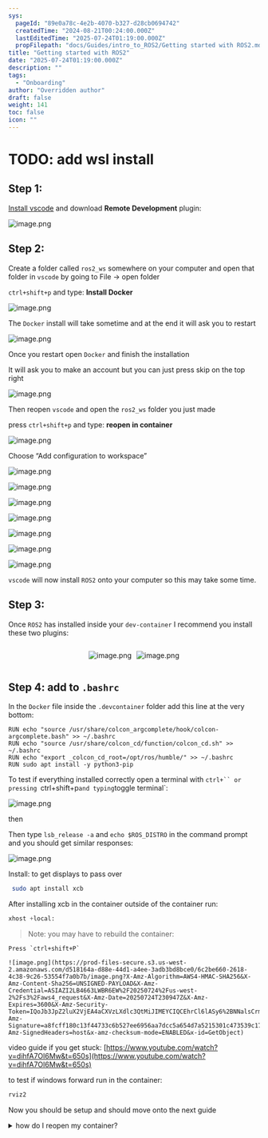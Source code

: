 ```yaml
---
sys:
  pageId: "89e0a78c-4e2b-4070-b327-d28cb0694742"
  createdTime: "2024-08-21T00:24:00.000Z"
  lastEditedTime: "2025-07-24T01:19:00.000Z"
  propFilepath: "docs/Guides/intro_to_ROS2/Getting started with ROS2.md"
title: "Getting started with ROS2"
date: "2025-07-24T01:19:00.000Z"
description: ""
tags:
  - "Onboarding"
author: "Overridden author"
draft: false
weight: 141
toc: false
icon: ""
---
```


# TODO: add wsl install

## Step 1:

[Install vscode](https://code.visualstudio.com/download) and download **Remote Development** plugin:

![image.png](https://prod-files-secure.s3.us-west-2.amazonaws.com/d518164a-d88e-44d1-a4ee-3adb3bd8bce0/efb52993-1881-4a40-b95e-6f020334f022/image.png?X-Amz-Algorithm=AWS4-HMAC-SHA256&X-Amz-Content-Sha256=UNSIGNED-PAYLOAD&X-Amz-Credential=ASIAZI2LB4663RT44SM5%2F20250724%2Fus-west-2%2Fs3%2Faws4_request&X-Amz-Date=20250724T230942Z&X-Amz-Expires=3600&X-Amz-Security-Token=IQoJb3JpZ2luX2VjEA4aCXVzLXdlc3QtMiJGMEQCIEq232SP0OxqWBdZmha%2BOinV7UG7orCZ4uH1z9E684ObAiBLuNQObaCByUdeZZF9leL5sqFaePthH8VBWOT6irge%2Byr%2FAwg3EAAaDDYzNzQyMzE4MzgwNSIMFXvsUEoLH2YbWfkkKtwDIjCld2ITDSDyDW7LPHr5ZJ6BtIEnVgnMlyTwFPLgHiZOKUmF%2Bl7pKS7CVxX09aKTr4ppmOv5lKSUJE6JBd8TbZIW9TrZFVdQgWKRSnEKT3oyfvdzbz6DS4EivEcekJ8BPTN83TaHv79VG06a02wb4IXNe4dGaYcEcJYccDeH5C1zfPVyGRjCLNtPGUq1wHulikzhr7MA8s5DixuJX%2Bxt8sPB0eryO51Yk96lPWzr0JTk2ohLBNW22I8StoWrJG7Wf9Ra2jXO1GaUiH2ciJivYYMn%2F4%2BbMXInjD7oYXRCxEcIovE%2B4uThivH6YC2Z0dGQDul0KLThD6sRMrzGhNk6nGc44epzaMBoHByVRLiVlclXZy9JiekPxUUK1wiVLwPPDPx3pQxtX0oNM4vB1opEqzkn3swD696JZMywuM7uj1zpSXLGvNcihhBXaKnM3tCfUPQQ5ENMIi4eXQCiZUTKumHyFOCXosEFrQcQ2CCll4GicJa1BV%2Bsjlp4jFSqrcVe%2BQyX69G325al0AlTPcHvWQpVLTB1CKMW5CCF9NObDNsYHmvslvjgymQ4GyIIQexSJFI2v%2FXBgsXoxsYtJcYA%2BljHHux8jJjii%2B8oYicdtCR6%2FZizPC%2F%2FNjQI2nQwsdiKxAY6pgEwIQ2aCYpCoBiBT2SKGqAGR2WGi3nTOGFzo3U%2B9tRnqAu6Ol56LKh3uO7QPPrQ%2B6JjpAsF7IwwmxomWVaG0DfhQ0%2FRMO%2BrdcRq1qbcnzmwzsDkNqwdjOn0MFKGa51WVc1AVwg%2B3KuHZIF1Si9XGqBgl8IU13yulX4k6vAf0IASFVv7TShcGfcCRm6u7yi2Q1P8tx4s79f39MkNjf%2BNCPI1CK0LEg2V&X-Amz-Signature=34455284e7791fe66bdd56505513512174cb29f360b08932305c0e38499697ee&X-Amz-SignedHeaders=host&x-amz-checksum-mode=ENABLED&x-id=GetObject)

## Step 2:

Create a folder called `ros2_ws` somewhere on your computer and open that folder in `vscode` by going to File → open folder 

`ctrl+shift+p` and type: **Install Docker**

![image.png](https://prod-files-secure.s3.us-west-2.amazonaws.com/d518164a-d88e-44d1-a4ee-3adb3bd8bce0/2269dc0e-1cd5-47ff-bceb-c04ad9b2eab0/image.png?X-Amz-Algorithm=AWS4-HMAC-SHA256&X-Amz-Content-Sha256=UNSIGNED-PAYLOAD&X-Amz-Credential=ASIAZI2LB4663RT44SM5%2F20250724%2Fus-west-2%2Fs3%2Faws4_request&X-Amz-Date=20250724T230942Z&X-Amz-Expires=3600&X-Amz-Security-Token=IQoJb3JpZ2luX2VjEA4aCXVzLXdlc3QtMiJGMEQCIEq232SP0OxqWBdZmha%2BOinV7UG7orCZ4uH1z9E684ObAiBLuNQObaCByUdeZZF9leL5sqFaePthH8VBWOT6irge%2Byr%2FAwg3EAAaDDYzNzQyMzE4MzgwNSIMFXvsUEoLH2YbWfkkKtwDIjCld2ITDSDyDW7LPHr5ZJ6BtIEnVgnMlyTwFPLgHiZOKUmF%2Bl7pKS7CVxX09aKTr4ppmOv5lKSUJE6JBd8TbZIW9TrZFVdQgWKRSnEKT3oyfvdzbz6DS4EivEcekJ8BPTN83TaHv79VG06a02wb4IXNe4dGaYcEcJYccDeH5C1zfPVyGRjCLNtPGUq1wHulikzhr7MA8s5DixuJX%2Bxt8sPB0eryO51Yk96lPWzr0JTk2ohLBNW22I8StoWrJG7Wf9Ra2jXO1GaUiH2ciJivYYMn%2F4%2BbMXInjD7oYXRCxEcIovE%2B4uThivH6YC2Z0dGQDul0KLThD6sRMrzGhNk6nGc44epzaMBoHByVRLiVlclXZy9JiekPxUUK1wiVLwPPDPx3pQxtX0oNM4vB1opEqzkn3swD696JZMywuM7uj1zpSXLGvNcihhBXaKnM3tCfUPQQ5ENMIi4eXQCiZUTKumHyFOCXosEFrQcQ2CCll4GicJa1BV%2Bsjlp4jFSqrcVe%2BQyX69G325al0AlTPcHvWQpVLTB1CKMW5CCF9NObDNsYHmvslvjgymQ4GyIIQexSJFI2v%2FXBgsXoxsYtJcYA%2BljHHux8jJjii%2B8oYicdtCR6%2FZizPC%2F%2FNjQI2nQwsdiKxAY6pgEwIQ2aCYpCoBiBT2SKGqAGR2WGi3nTOGFzo3U%2B9tRnqAu6Ol56LKh3uO7QPPrQ%2B6JjpAsF7IwwmxomWVaG0DfhQ0%2FRMO%2BrdcRq1qbcnzmwzsDkNqwdjOn0MFKGa51WVc1AVwg%2B3KuHZIF1Si9XGqBgl8IU13yulX4k6vAf0IASFVv7TShcGfcCRm6u7yi2Q1P8tx4s79f39MkNjf%2BNCPI1CK0LEg2V&X-Amz-Signature=de6a5b7ab1a55ce19281c5b7c077c748c692454dcb252ebc17dc651920e59caa&X-Amz-SignedHeaders=host&x-amz-checksum-mode=ENABLED&x-id=GetObject)

The `Docker` install will take sometime and at the end it will ask you to restart

![image.png](https://prod-files-secure.s3.us-west-2.amazonaws.com/d518164a-d88e-44d1-a4ee-3adb3bd8bce0/ed233f78-be33-4b1f-b89c-9c346c0e961e/image.png?X-Amz-Algorithm=AWS4-HMAC-SHA256&X-Amz-Content-Sha256=UNSIGNED-PAYLOAD&X-Amz-Credential=ASIAZI2LB4663RT44SM5%2F20250724%2Fus-west-2%2Fs3%2Faws4_request&X-Amz-Date=20250724T230942Z&X-Amz-Expires=3600&X-Amz-Security-Token=IQoJb3JpZ2luX2VjEA4aCXVzLXdlc3QtMiJGMEQCIEq232SP0OxqWBdZmha%2BOinV7UG7orCZ4uH1z9E684ObAiBLuNQObaCByUdeZZF9leL5sqFaePthH8VBWOT6irge%2Byr%2FAwg3EAAaDDYzNzQyMzE4MzgwNSIMFXvsUEoLH2YbWfkkKtwDIjCld2ITDSDyDW7LPHr5ZJ6BtIEnVgnMlyTwFPLgHiZOKUmF%2Bl7pKS7CVxX09aKTr4ppmOv5lKSUJE6JBd8TbZIW9TrZFVdQgWKRSnEKT3oyfvdzbz6DS4EivEcekJ8BPTN83TaHv79VG06a02wb4IXNe4dGaYcEcJYccDeH5C1zfPVyGRjCLNtPGUq1wHulikzhr7MA8s5DixuJX%2Bxt8sPB0eryO51Yk96lPWzr0JTk2ohLBNW22I8StoWrJG7Wf9Ra2jXO1GaUiH2ciJivYYMn%2F4%2BbMXInjD7oYXRCxEcIovE%2B4uThivH6YC2Z0dGQDul0KLThD6sRMrzGhNk6nGc44epzaMBoHByVRLiVlclXZy9JiekPxUUK1wiVLwPPDPx3pQxtX0oNM4vB1opEqzkn3swD696JZMywuM7uj1zpSXLGvNcihhBXaKnM3tCfUPQQ5ENMIi4eXQCiZUTKumHyFOCXosEFrQcQ2CCll4GicJa1BV%2Bsjlp4jFSqrcVe%2BQyX69G325al0AlTPcHvWQpVLTB1CKMW5CCF9NObDNsYHmvslvjgymQ4GyIIQexSJFI2v%2FXBgsXoxsYtJcYA%2BljHHux8jJjii%2B8oYicdtCR6%2FZizPC%2F%2FNjQI2nQwsdiKxAY6pgEwIQ2aCYpCoBiBT2SKGqAGR2WGi3nTOGFzo3U%2B9tRnqAu6Ol56LKh3uO7QPPrQ%2B6JjpAsF7IwwmxomWVaG0DfhQ0%2FRMO%2BrdcRq1qbcnzmwzsDkNqwdjOn0MFKGa51WVc1AVwg%2B3KuHZIF1Si9XGqBgl8IU13yulX4k6vAf0IASFVv7TShcGfcCRm6u7yi2Q1P8tx4s79f39MkNjf%2BNCPI1CK0LEg2V&X-Amz-Signature=dcff6b4fbb524dc93749db2abfe3ed4a96333012cbcef692110b8157ee0f0bd5&X-Amz-SignedHeaders=host&x-amz-checksum-mode=ENABLED&x-id=GetObject)

Once you restart open `Docker` and finish the installation

It will ask you to make an account but you can just press skip on the top right

![image.png](https://prod-files-secure.s3.us-west-2.amazonaws.com/d518164a-d88e-44d1-a4ee-3adb3bd8bce0/21010ad9-1659-4fd9-9f59-9932a09b2a3d/image.png?X-Amz-Algorithm=AWS4-HMAC-SHA256&X-Amz-Content-Sha256=UNSIGNED-PAYLOAD&X-Amz-Credential=ASIAZI2LB4663RT44SM5%2F20250724%2Fus-west-2%2Fs3%2Faws4_request&X-Amz-Date=20250724T230942Z&X-Amz-Expires=3600&X-Amz-Security-Token=IQoJb3JpZ2luX2VjEA4aCXVzLXdlc3QtMiJGMEQCIEq232SP0OxqWBdZmha%2BOinV7UG7orCZ4uH1z9E684ObAiBLuNQObaCByUdeZZF9leL5sqFaePthH8VBWOT6irge%2Byr%2FAwg3EAAaDDYzNzQyMzE4MzgwNSIMFXvsUEoLH2YbWfkkKtwDIjCld2ITDSDyDW7LPHr5ZJ6BtIEnVgnMlyTwFPLgHiZOKUmF%2Bl7pKS7CVxX09aKTr4ppmOv5lKSUJE6JBd8TbZIW9TrZFVdQgWKRSnEKT3oyfvdzbz6DS4EivEcekJ8BPTN83TaHv79VG06a02wb4IXNe4dGaYcEcJYccDeH5C1zfPVyGRjCLNtPGUq1wHulikzhr7MA8s5DixuJX%2Bxt8sPB0eryO51Yk96lPWzr0JTk2ohLBNW22I8StoWrJG7Wf9Ra2jXO1GaUiH2ciJivYYMn%2F4%2BbMXInjD7oYXRCxEcIovE%2B4uThivH6YC2Z0dGQDul0KLThD6sRMrzGhNk6nGc44epzaMBoHByVRLiVlclXZy9JiekPxUUK1wiVLwPPDPx3pQxtX0oNM4vB1opEqzkn3swD696JZMywuM7uj1zpSXLGvNcihhBXaKnM3tCfUPQQ5ENMIi4eXQCiZUTKumHyFOCXosEFrQcQ2CCll4GicJa1BV%2Bsjlp4jFSqrcVe%2BQyX69G325al0AlTPcHvWQpVLTB1CKMW5CCF9NObDNsYHmvslvjgymQ4GyIIQexSJFI2v%2FXBgsXoxsYtJcYA%2BljHHux8jJjii%2B8oYicdtCR6%2FZizPC%2F%2FNjQI2nQwsdiKxAY6pgEwIQ2aCYpCoBiBT2SKGqAGR2WGi3nTOGFzo3U%2B9tRnqAu6Ol56LKh3uO7QPPrQ%2B6JjpAsF7IwwmxomWVaG0DfhQ0%2FRMO%2BrdcRq1qbcnzmwzsDkNqwdjOn0MFKGa51WVc1AVwg%2B3KuHZIF1Si9XGqBgl8IU13yulX4k6vAf0IASFVv7TShcGfcCRm6u7yi2Q1P8tx4s79f39MkNjf%2BNCPI1CK0LEg2V&X-Amz-Signature=80ccd60319c630a08d8ecb06fb6a7c00152c4187216559d675539ffd6a4a9edf&X-Amz-SignedHeaders=host&x-amz-checksum-mode=ENABLED&x-id=GetObject)

Then reopen `vscode` and open the `ros2_ws` folder you just made

press `ctrl+shift+p` and type: **reopen in container**

![image.png](https://prod-files-secure.s3.us-west-2.amazonaws.com/d518164a-d88e-44d1-a4ee-3adb3bd8bce0/4e93b8c2-41ad-488c-8095-c74205196118/image.png?X-Amz-Algorithm=AWS4-HMAC-SHA256&X-Amz-Content-Sha256=UNSIGNED-PAYLOAD&X-Amz-Credential=ASIAZI2LB4663RT44SM5%2F20250724%2Fus-west-2%2Fs3%2Faws4_request&X-Amz-Date=20250724T230942Z&X-Amz-Expires=3600&X-Amz-Security-Token=IQoJb3JpZ2luX2VjEA4aCXVzLXdlc3QtMiJGMEQCIEq232SP0OxqWBdZmha%2BOinV7UG7orCZ4uH1z9E684ObAiBLuNQObaCByUdeZZF9leL5sqFaePthH8VBWOT6irge%2Byr%2FAwg3EAAaDDYzNzQyMzE4MzgwNSIMFXvsUEoLH2YbWfkkKtwDIjCld2ITDSDyDW7LPHr5ZJ6BtIEnVgnMlyTwFPLgHiZOKUmF%2Bl7pKS7CVxX09aKTr4ppmOv5lKSUJE6JBd8TbZIW9TrZFVdQgWKRSnEKT3oyfvdzbz6DS4EivEcekJ8BPTN83TaHv79VG06a02wb4IXNe4dGaYcEcJYccDeH5C1zfPVyGRjCLNtPGUq1wHulikzhr7MA8s5DixuJX%2Bxt8sPB0eryO51Yk96lPWzr0JTk2ohLBNW22I8StoWrJG7Wf9Ra2jXO1GaUiH2ciJivYYMn%2F4%2BbMXInjD7oYXRCxEcIovE%2B4uThivH6YC2Z0dGQDul0KLThD6sRMrzGhNk6nGc44epzaMBoHByVRLiVlclXZy9JiekPxUUK1wiVLwPPDPx3pQxtX0oNM4vB1opEqzkn3swD696JZMywuM7uj1zpSXLGvNcihhBXaKnM3tCfUPQQ5ENMIi4eXQCiZUTKumHyFOCXosEFrQcQ2CCll4GicJa1BV%2Bsjlp4jFSqrcVe%2BQyX69G325al0AlTPcHvWQpVLTB1CKMW5CCF9NObDNsYHmvslvjgymQ4GyIIQexSJFI2v%2FXBgsXoxsYtJcYA%2BljHHux8jJjii%2B8oYicdtCR6%2FZizPC%2F%2FNjQI2nQwsdiKxAY6pgEwIQ2aCYpCoBiBT2SKGqAGR2WGi3nTOGFzo3U%2B9tRnqAu6Ol56LKh3uO7QPPrQ%2B6JjpAsF7IwwmxomWVaG0DfhQ0%2FRMO%2BrdcRq1qbcnzmwzsDkNqwdjOn0MFKGa51WVc1AVwg%2B3KuHZIF1Si9XGqBgl8IU13yulX4k6vAf0IASFVv7TShcGfcCRm6u7yi2Q1P8tx4s79f39MkNjf%2BNCPI1CK0LEg2V&X-Amz-Signature=d091cb606bcbd8ba46d2b7834cef607d3e061de957247b781f00f68bb1b892aa&X-Amz-SignedHeaders=host&x-amz-checksum-mode=ENABLED&x-id=GetObject)

Choose “Add configuration to workspace”

![image.png](https://prod-files-secure.s3.us-west-2.amazonaws.com/d518164a-d88e-44d1-a4ee-3adb3bd8bce0/9560b282-5060-4989-ba37-97e7b2c22476/image.png?X-Amz-Algorithm=AWS4-HMAC-SHA256&X-Amz-Content-Sha256=UNSIGNED-PAYLOAD&X-Amz-Credential=ASIAZI2LB4663RT44SM5%2F20250724%2Fus-west-2%2Fs3%2Faws4_request&X-Amz-Date=20250724T230942Z&X-Amz-Expires=3600&X-Amz-Security-Token=IQoJb3JpZ2luX2VjEA4aCXVzLXdlc3QtMiJGMEQCIEq232SP0OxqWBdZmha%2BOinV7UG7orCZ4uH1z9E684ObAiBLuNQObaCByUdeZZF9leL5sqFaePthH8VBWOT6irge%2Byr%2FAwg3EAAaDDYzNzQyMzE4MzgwNSIMFXvsUEoLH2YbWfkkKtwDIjCld2ITDSDyDW7LPHr5ZJ6BtIEnVgnMlyTwFPLgHiZOKUmF%2Bl7pKS7CVxX09aKTr4ppmOv5lKSUJE6JBd8TbZIW9TrZFVdQgWKRSnEKT3oyfvdzbz6DS4EivEcekJ8BPTN83TaHv79VG06a02wb4IXNe4dGaYcEcJYccDeH5C1zfPVyGRjCLNtPGUq1wHulikzhr7MA8s5DixuJX%2Bxt8sPB0eryO51Yk96lPWzr0JTk2ohLBNW22I8StoWrJG7Wf9Ra2jXO1GaUiH2ciJivYYMn%2F4%2BbMXInjD7oYXRCxEcIovE%2B4uThivH6YC2Z0dGQDul0KLThD6sRMrzGhNk6nGc44epzaMBoHByVRLiVlclXZy9JiekPxUUK1wiVLwPPDPx3pQxtX0oNM4vB1opEqzkn3swD696JZMywuM7uj1zpSXLGvNcihhBXaKnM3tCfUPQQ5ENMIi4eXQCiZUTKumHyFOCXosEFrQcQ2CCll4GicJa1BV%2Bsjlp4jFSqrcVe%2BQyX69G325al0AlTPcHvWQpVLTB1CKMW5CCF9NObDNsYHmvslvjgymQ4GyIIQexSJFI2v%2FXBgsXoxsYtJcYA%2BljHHux8jJjii%2B8oYicdtCR6%2FZizPC%2F%2FNjQI2nQwsdiKxAY6pgEwIQ2aCYpCoBiBT2SKGqAGR2WGi3nTOGFzo3U%2B9tRnqAu6Ol56LKh3uO7QPPrQ%2B6JjpAsF7IwwmxomWVaG0DfhQ0%2FRMO%2BrdcRq1qbcnzmwzsDkNqwdjOn0MFKGa51WVc1AVwg%2B3KuHZIF1Si9XGqBgl8IU13yulX4k6vAf0IASFVv7TShcGfcCRm6u7yi2Q1P8tx4s79f39MkNjf%2BNCPI1CK0LEg2V&X-Amz-Signature=d87a43bbffa67e7c179d11876f3b2ebd555e5ddf318f41c1bb8997f043c721f5&X-Amz-SignedHeaders=host&x-amz-checksum-mode=ENABLED&x-id=GetObject)

![image.png](https://prod-files-secure.s3.us-west-2.amazonaws.com/d518164a-d88e-44d1-a4ee-3adb3bd8bce0/2ee63f81-886b-48e8-a553-dc6e5eac99e4/image.png?X-Amz-Algorithm=AWS4-HMAC-SHA256&X-Amz-Content-Sha256=UNSIGNED-PAYLOAD&X-Amz-Credential=ASIAZI2LB4663RT44SM5%2F20250724%2Fus-west-2%2Fs3%2Faws4_request&X-Amz-Date=20250724T230942Z&X-Amz-Expires=3600&X-Amz-Security-Token=IQoJb3JpZ2luX2VjEA4aCXVzLXdlc3QtMiJGMEQCIEq232SP0OxqWBdZmha%2BOinV7UG7orCZ4uH1z9E684ObAiBLuNQObaCByUdeZZF9leL5sqFaePthH8VBWOT6irge%2Byr%2FAwg3EAAaDDYzNzQyMzE4MzgwNSIMFXvsUEoLH2YbWfkkKtwDIjCld2ITDSDyDW7LPHr5ZJ6BtIEnVgnMlyTwFPLgHiZOKUmF%2Bl7pKS7CVxX09aKTr4ppmOv5lKSUJE6JBd8TbZIW9TrZFVdQgWKRSnEKT3oyfvdzbz6DS4EivEcekJ8BPTN83TaHv79VG06a02wb4IXNe4dGaYcEcJYccDeH5C1zfPVyGRjCLNtPGUq1wHulikzhr7MA8s5DixuJX%2Bxt8sPB0eryO51Yk96lPWzr0JTk2ohLBNW22I8StoWrJG7Wf9Ra2jXO1GaUiH2ciJivYYMn%2F4%2BbMXInjD7oYXRCxEcIovE%2B4uThivH6YC2Z0dGQDul0KLThD6sRMrzGhNk6nGc44epzaMBoHByVRLiVlclXZy9JiekPxUUK1wiVLwPPDPx3pQxtX0oNM4vB1opEqzkn3swD696JZMywuM7uj1zpSXLGvNcihhBXaKnM3tCfUPQQ5ENMIi4eXQCiZUTKumHyFOCXosEFrQcQ2CCll4GicJa1BV%2Bsjlp4jFSqrcVe%2BQyX69G325al0AlTPcHvWQpVLTB1CKMW5CCF9NObDNsYHmvslvjgymQ4GyIIQexSJFI2v%2FXBgsXoxsYtJcYA%2BljHHux8jJjii%2B8oYicdtCR6%2FZizPC%2F%2FNjQI2nQwsdiKxAY6pgEwIQ2aCYpCoBiBT2SKGqAGR2WGi3nTOGFzo3U%2B9tRnqAu6Ol56LKh3uO7QPPrQ%2B6JjpAsF7IwwmxomWVaG0DfhQ0%2FRMO%2BrdcRq1qbcnzmwzsDkNqwdjOn0MFKGa51WVc1AVwg%2B3KuHZIF1Si9XGqBgl8IU13yulX4k6vAf0IASFVv7TShcGfcCRm6u7yi2Q1P8tx4s79f39MkNjf%2BNCPI1CK0LEg2V&X-Amz-Signature=f229c12bc00b35c8a5dde640f7434df2a38687f525c12ea2b689d398b7412ed6&X-Amz-SignedHeaders=host&x-amz-checksum-mode=ENABLED&x-id=GetObject)

![image.png](https://prod-files-secure.s3.us-west-2.amazonaws.com/d518164a-d88e-44d1-a4ee-3adb3bd8bce0/e0fd626c-c8b6-4b2c-95d1-fa4c26514504/image.png?X-Amz-Algorithm=AWS4-HMAC-SHA256&X-Amz-Content-Sha256=UNSIGNED-PAYLOAD&X-Amz-Credential=ASIAZI2LB4663RT44SM5%2F20250724%2Fus-west-2%2Fs3%2Faws4_request&X-Amz-Date=20250724T230942Z&X-Amz-Expires=3600&X-Amz-Security-Token=IQoJb3JpZ2luX2VjEA4aCXVzLXdlc3QtMiJGMEQCIEq232SP0OxqWBdZmha%2BOinV7UG7orCZ4uH1z9E684ObAiBLuNQObaCByUdeZZF9leL5sqFaePthH8VBWOT6irge%2Byr%2FAwg3EAAaDDYzNzQyMzE4MzgwNSIMFXvsUEoLH2YbWfkkKtwDIjCld2ITDSDyDW7LPHr5ZJ6BtIEnVgnMlyTwFPLgHiZOKUmF%2Bl7pKS7CVxX09aKTr4ppmOv5lKSUJE6JBd8TbZIW9TrZFVdQgWKRSnEKT3oyfvdzbz6DS4EivEcekJ8BPTN83TaHv79VG06a02wb4IXNe4dGaYcEcJYccDeH5C1zfPVyGRjCLNtPGUq1wHulikzhr7MA8s5DixuJX%2Bxt8sPB0eryO51Yk96lPWzr0JTk2ohLBNW22I8StoWrJG7Wf9Ra2jXO1GaUiH2ciJivYYMn%2F4%2BbMXInjD7oYXRCxEcIovE%2B4uThivH6YC2Z0dGQDul0KLThD6sRMrzGhNk6nGc44epzaMBoHByVRLiVlclXZy9JiekPxUUK1wiVLwPPDPx3pQxtX0oNM4vB1opEqzkn3swD696JZMywuM7uj1zpSXLGvNcihhBXaKnM3tCfUPQQ5ENMIi4eXQCiZUTKumHyFOCXosEFrQcQ2CCll4GicJa1BV%2Bsjlp4jFSqrcVe%2BQyX69G325al0AlTPcHvWQpVLTB1CKMW5CCF9NObDNsYHmvslvjgymQ4GyIIQexSJFI2v%2FXBgsXoxsYtJcYA%2BljHHux8jJjii%2B8oYicdtCR6%2FZizPC%2F%2FNjQI2nQwsdiKxAY6pgEwIQ2aCYpCoBiBT2SKGqAGR2WGi3nTOGFzo3U%2B9tRnqAu6Ol56LKh3uO7QPPrQ%2B6JjpAsF7IwwmxomWVaG0DfhQ0%2FRMO%2BrdcRq1qbcnzmwzsDkNqwdjOn0MFKGa51WVc1AVwg%2B3KuHZIF1Si9XGqBgl8IU13yulX4k6vAf0IASFVv7TShcGfcCRm6u7yi2Q1P8tx4s79f39MkNjf%2BNCPI1CK0LEg2V&X-Amz-Signature=3ae7634dc3e7ddeb323a69426410595558141dacf8596d26800fe8f6ff468745&X-Amz-SignedHeaders=host&x-amz-checksum-mode=ENABLED&x-id=GetObject)

![image.png](https://prod-files-secure.s3.us-west-2.amazonaws.com/d518164a-d88e-44d1-a4ee-3adb3bd8bce0/a2e13f50-d2ab-4719-a4c2-7ced634bfc9d/image.png?X-Amz-Algorithm=AWS4-HMAC-SHA256&X-Amz-Content-Sha256=UNSIGNED-PAYLOAD&X-Amz-Credential=ASIAZI2LB4663RT44SM5%2F20250724%2Fus-west-2%2Fs3%2Faws4_request&X-Amz-Date=20250724T230942Z&X-Amz-Expires=3600&X-Amz-Security-Token=IQoJb3JpZ2luX2VjEA4aCXVzLXdlc3QtMiJGMEQCIEq232SP0OxqWBdZmha%2BOinV7UG7orCZ4uH1z9E684ObAiBLuNQObaCByUdeZZF9leL5sqFaePthH8VBWOT6irge%2Byr%2FAwg3EAAaDDYzNzQyMzE4MzgwNSIMFXvsUEoLH2YbWfkkKtwDIjCld2ITDSDyDW7LPHr5ZJ6BtIEnVgnMlyTwFPLgHiZOKUmF%2Bl7pKS7CVxX09aKTr4ppmOv5lKSUJE6JBd8TbZIW9TrZFVdQgWKRSnEKT3oyfvdzbz6DS4EivEcekJ8BPTN83TaHv79VG06a02wb4IXNe4dGaYcEcJYccDeH5C1zfPVyGRjCLNtPGUq1wHulikzhr7MA8s5DixuJX%2Bxt8sPB0eryO51Yk96lPWzr0JTk2ohLBNW22I8StoWrJG7Wf9Ra2jXO1GaUiH2ciJivYYMn%2F4%2BbMXInjD7oYXRCxEcIovE%2B4uThivH6YC2Z0dGQDul0KLThD6sRMrzGhNk6nGc44epzaMBoHByVRLiVlclXZy9JiekPxUUK1wiVLwPPDPx3pQxtX0oNM4vB1opEqzkn3swD696JZMywuM7uj1zpSXLGvNcihhBXaKnM3tCfUPQQ5ENMIi4eXQCiZUTKumHyFOCXosEFrQcQ2CCll4GicJa1BV%2Bsjlp4jFSqrcVe%2BQyX69G325al0AlTPcHvWQpVLTB1CKMW5CCF9NObDNsYHmvslvjgymQ4GyIIQexSJFI2v%2FXBgsXoxsYtJcYA%2BljHHux8jJjii%2B8oYicdtCR6%2FZizPC%2F%2FNjQI2nQwsdiKxAY6pgEwIQ2aCYpCoBiBT2SKGqAGR2WGi3nTOGFzo3U%2B9tRnqAu6Ol56LKh3uO7QPPrQ%2B6JjpAsF7IwwmxomWVaG0DfhQ0%2FRMO%2BrdcRq1qbcnzmwzsDkNqwdjOn0MFKGa51WVc1AVwg%2B3KuHZIF1Si9XGqBgl8IU13yulX4k6vAf0IASFVv7TShcGfcCRm6u7yi2Q1P8tx4s79f39MkNjf%2BNCPI1CK0LEg2V&X-Amz-Signature=b6f74d3bb8c0f98be7d61e72ddd732bb0011fb5a7e40a1a7cdda86035f8b51fd&X-Amz-SignedHeaders=host&x-amz-checksum-mode=ENABLED&x-id=GetObject)

![image.png](https://prod-files-secure.s3.us-west-2.amazonaws.com/d518164a-d88e-44d1-a4ee-3adb3bd8bce0/6cc478ad-aaba-4bf7-9fcc-403277ab896c/image.png?X-Amz-Algorithm=AWS4-HMAC-SHA256&X-Amz-Content-Sha256=UNSIGNED-PAYLOAD&X-Amz-Credential=ASIAZI2LB4663RT44SM5%2F20250724%2Fus-west-2%2Fs3%2Faws4_request&X-Amz-Date=20250724T230942Z&X-Amz-Expires=3600&X-Amz-Security-Token=IQoJb3JpZ2luX2VjEA4aCXVzLXdlc3QtMiJGMEQCIEq232SP0OxqWBdZmha%2BOinV7UG7orCZ4uH1z9E684ObAiBLuNQObaCByUdeZZF9leL5sqFaePthH8VBWOT6irge%2Byr%2FAwg3EAAaDDYzNzQyMzE4MzgwNSIMFXvsUEoLH2YbWfkkKtwDIjCld2ITDSDyDW7LPHr5ZJ6BtIEnVgnMlyTwFPLgHiZOKUmF%2Bl7pKS7CVxX09aKTr4ppmOv5lKSUJE6JBd8TbZIW9TrZFVdQgWKRSnEKT3oyfvdzbz6DS4EivEcekJ8BPTN83TaHv79VG06a02wb4IXNe4dGaYcEcJYccDeH5C1zfPVyGRjCLNtPGUq1wHulikzhr7MA8s5DixuJX%2Bxt8sPB0eryO51Yk96lPWzr0JTk2ohLBNW22I8StoWrJG7Wf9Ra2jXO1GaUiH2ciJivYYMn%2F4%2BbMXInjD7oYXRCxEcIovE%2B4uThivH6YC2Z0dGQDul0KLThD6sRMrzGhNk6nGc44epzaMBoHByVRLiVlclXZy9JiekPxUUK1wiVLwPPDPx3pQxtX0oNM4vB1opEqzkn3swD696JZMywuM7uj1zpSXLGvNcihhBXaKnM3tCfUPQQ5ENMIi4eXQCiZUTKumHyFOCXosEFrQcQ2CCll4GicJa1BV%2Bsjlp4jFSqrcVe%2BQyX69G325al0AlTPcHvWQpVLTB1CKMW5CCF9NObDNsYHmvslvjgymQ4GyIIQexSJFI2v%2FXBgsXoxsYtJcYA%2BljHHux8jJjii%2B8oYicdtCR6%2FZizPC%2F%2FNjQI2nQwsdiKxAY6pgEwIQ2aCYpCoBiBT2SKGqAGR2WGi3nTOGFzo3U%2B9tRnqAu6Ol56LKh3uO7QPPrQ%2B6JjpAsF7IwwmxomWVaG0DfhQ0%2FRMO%2BrdcRq1qbcnzmwzsDkNqwdjOn0MFKGa51WVc1AVwg%2B3KuHZIF1Si9XGqBgl8IU13yulX4k6vAf0IASFVv7TShcGfcCRm6u7yi2Q1P8tx4s79f39MkNjf%2BNCPI1CK0LEg2V&X-Amz-Signature=e2da5c17c77ab922967c3a25f5c9a9648ce2b70f343a83160bba606a5e06b3cb&X-Amz-SignedHeaders=host&x-amz-checksum-mode=ENABLED&x-id=GetObject)

![image.png](https://prod-files-secure.s3.us-west-2.amazonaws.com/d518164a-d88e-44d1-a4ee-3adb3bd8bce0/53255b28-f75e-430f-b9e3-c0ac8577e42b/image.png?X-Amz-Algorithm=AWS4-HMAC-SHA256&X-Amz-Content-Sha256=UNSIGNED-PAYLOAD&X-Amz-Credential=ASIAZI2LB4663RT44SM5%2F20250724%2Fus-west-2%2Fs3%2Faws4_request&X-Amz-Date=20250724T230942Z&X-Amz-Expires=3600&X-Amz-Security-Token=IQoJb3JpZ2luX2VjEA4aCXVzLXdlc3QtMiJGMEQCIEq232SP0OxqWBdZmha%2BOinV7UG7orCZ4uH1z9E684ObAiBLuNQObaCByUdeZZF9leL5sqFaePthH8VBWOT6irge%2Byr%2FAwg3EAAaDDYzNzQyMzE4MzgwNSIMFXvsUEoLH2YbWfkkKtwDIjCld2ITDSDyDW7LPHr5ZJ6BtIEnVgnMlyTwFPLgHiZOKUmF%2Bl7pKS7CVxX09aKTr4ppmOv5lKSUJE6JBd8TbZIW9TrZFVdQgWKRSnEKT3oyfvdzbz6DS4EivEcekJ8BPTN83TaHv79VG06a02wb4IXNe4dGaYcEcJYccDeH5C1zfPVyGRjCLNtPGUq1wHulikzhr7MA8s5DixuJX%2Bxt8sPB0eryO51Yk96lPWzr0JTk2ohLBNW22I8StoWrJG7Wf9Ra2jXO1GaUiH2ciJivYYMn%2F4%2BbMXInjD7oYXRCxEcIovE%2B4uThivH6YC2Z0dGQDul0KLThD6sRMrzGhNk6nGc44epzaMBoHByVRLiVlclXZy9JiekPxUUK1wiVLwPPDPx3pQxtX0oNM4vB1opEqzkn3swD696JZMywuM7uj1zpSXLGvNcihhBXaKnM3tCfUPQQ5ENMIi4eXQCiZUTKumHyFOCXosEFrQcQ2CCll4GicJa1BV%2Bsjlp4jFSqrcVe%2BQyX69G325al0AlTPcHvWQpVLTB1CKMW5CCF9NObDNsYHmvslvjgymQ4GyIIQexSJFI2v%2FXBgsXoxsYtJcYA%2BljHHux8jJjii%2B8oYicdtCR6%2FZizPC%2F%2FNjQI2nQwsdiKxAY6pgEwIQ2aCYpCoBiBT2SKGqAGR2WGi3nTOGFzo3U%2B9tRnqAu6Ol56LKh3uO7QPPrQ%2B6JjpAsF7IwwmxomWVaG0DfhQ0%2FRMO%2BrdcRq1qbcnzmwzsDkNqwdjOn0MFKGa51WVc1AVwg%2B3KuHZIF1Si9XGqBgl8IU13yulX4k6vAf0IASFVv7TShcGfcCRm6u7yi2Q1P8tx4s79f39MkNjf%2BNCPI1CK0LEg2V&X-Amz-Signature=bcf496894353deeb131fb2a3b3008c0ae53fbdf0da2c117c956afa599736eb9a&X-Amz-SignedHeaders=host&x-amz-checksum-mode=ENABLED&x-id=GetObject)

![image.png](https://prod-files-secure.s3.us-west-2.amazonaws.com/d518164a-d88e-44d1-a4ee-3adb3bd8bce0/7c562767-5af9-4ffb-97d1-327bcdf4ee00/image.png?X-Amz-Algorithm=AWS4-HMAC-SHA256&X-Amz-Content-Sha256=UNSIGNED-PAYLOAD&X-Amz-Credential=ASIAZI2LB4663RT44SM5%2F20250724%2Fus-west-2%2Fs3%2Faws4_request&X-Amz-Date=20250724T230942Z&X-Amz-Expires=3600&X-Amz-Security-Token=IQoJb3JpZ2luX2VjEA4aCXVzLXdlc3QtMiJGMEQCIEq232SP0OxqWBdZmha%2BOinV7UG7orCZ4uH1z9E684ObAiBLuNQObaCByUdeZZF9leL5sqFaePthH8VBWOT6irge%2Byr%2FAwg3EAAaDDYzNzQyMzE4MzgwNSIMFXvsUEoLH2YbWfkkKtwDIjCld2ITDSDyDW7LPHr5ZJ6BtIEnVgnMlyTwFPLgHiZOKUmF%2Bl7pKS7CVxX09aKTr4ppmOv5lKSUJE6JBd8TbZIW9TrZFVdQgWKRSnEKT3oyfvdzbz6DS4EivEcekJ8BPTN83TaHv79VG06a02wb4IXNe4dGaYcEcJYccDeH5C1zfPVyGRjCLNtPGUq1wHulikzhr7MA8s5DixuJX%2Bxt8sPB0eryO51Yk96lPWzr0JTk2ohLBNW22I8StoWrJG7Wf9Ra2jXO1GaUiH2ciJivYYMn%2F4%2BbMXInjD7oYXRCxEcIovE%2B4uThivH6YC2Z0dGQDul0KLThD6sRMrzGhNk6nGc44epzaMBoHByVRLiVlclXZy9JiekPxUUK1wiVLwPPDPx3pQxtX0oNM4vB1opEqzkn3swD696JZMywuM7uj1zpSXLGvNcihhBXaKnM3tCfUPQQ5ENMIi4eXQCiZUTKumHyFOCXosEFrQcQ2CCll4GicJa1BV%2Bsjlp4jFSqrcVe%2BQyX69G325al0AlTPcHvWQpVLTB1CKMW5CCF9NObDNsYHmvslvjgymQ4GyIIQexSJFI2v%2FXBgsXoxsYtJcYA%2BljHHux8jJjii%2B8oYicdtCR6%2FZizPC%2F%2FNjQI2nQwsdiKxAY6pgEwIQ2aCYpCoBiBT2SKGqAGR2WGi3nTOGFzo3U%2B9tRnqAu6Ol56LKh3uO7QPPrQ%2B6JjpAsF7IwwmxomWVaG0DfhQ0%2FRMO%2BrdcRq1qbcnzmwzsDkNqwdjOn0MFKGa51WVc1AVwg%2B3KuHZIF1Si9XGqBgl8IU13yulX4k6vAf0IASFVv7TShcGfcCRm6u7yi2Q1P8tx4s79f39MkNjf%2BNCPI1CK0LEg2V&X-Amz-Signature=7a864fafd0085461f920c6d6c6db27e67c02aef9a8e55764e74faaed5ad53ed8&X-Amz-SignedHeaders=host&x-amz-checksum-mode=ENABLED&x-id=GetObject)

`vscode` will now install `ROS2` onto your computer so this may take some time.

## Step 3:

Once `ROS2` has installed inside your `dev-container` I recommend you install these two plugins:

<div style="display: flex;flex-direction: row; column-gap:10px; max-width: 630px;justify-content: center;">
<div>

![image.png](https://prod-files-secure.s3.us-west-2.amazonaws.com/d518164a-d88e-44d1-a4ee-3adb3bd8bce0/3fc3d550-5a54-4ba1-ba6b-faa01cdb7369/image.png?X-Amz-Algorithm=AWS4-HMAC-SHA256&X-Amz-Content-Sha256=UNSIGNED-PAYLOAD&X-Amz-Credential=ASIAZI2LB466Y2XCLUEU%2F20250724%2Fus-west-2%2Fs3%2Faws4_request&X-Amz-Date=20250724T230946Z&X-Amz-Expires=3600&X-Amz-Security-Token=IQoJb3JpZ2luX2VjEA4aCXVzLXdlc3QtMiJIMEYCIQDx3wxql6Roc%2BVPhYMwNLEoCu6%2Bp0ybLf%2FlGO0gFU%2FO%2BAIhANxNmbopYQxVtgeYzhVPhTBYHSGJ51ZWrJUBSapyhRNmKv8DCDcQABoMNjM3NDIzMTgzODA1IgymmCV%2Bm0l9%2FcCR3msq3AMZQIVysP6%2BiedROuML3zp1N2t6LZUPc8LLVPclv3lf5I5KoQh5USsa5TFQotOJYMYH6wCL9GxeF%2Bw1ZgtfjFaRk2%2BOLP%2BrPtM3LdgEwiSvWjh7RpW5AeqreFvUwiOLvKtewhAiSu8GGamQaUWVvlQAwulM2YthaBK4hW%2Fbet9%2Fn%2F4W1Ef5MBhNZzrAYnNBBXfSrbzPKwkPJ5tHXgAVgz2mv0jeZDyEQ0TZahmmaUCZ8bJjA02x33HHav9BkDGdIrUMeddITPFFM07YVnfZPOryuBokz9Ho8PdMgrark5wct9%2FUV46pfS4ZAMHn8c%2By83U3S7foFE9nBC8BazxH6jUeLTYUPwMMZ6KRJ5%2BrRiDC746VyftZR78h8GF4CMF9sYBqfU7SI762dkY2Enpwkjfo6mXYRjJAyp%2BrhGw6qINdyI9cp4Gz%2F5V9IPyNso%2FV3fWKI3c2wWLDH98Pgcl3%2FztXY81yI1kKJhgir%2B%2F%2FvXqqofmm%2FjM8KcZzkXjinI8pa0Kqi5F%2BtHiNWg2YfTmmBZYs1mEDrjjKZfywWpAz%2FSZsBRmTZSvS2if7r%2BWPrthWTkE7yZAIR%2Fjn5pwm7cSClxA1m3K%2FSD8xU3gDaW%2Fb9rbqL3A1QA%2FQdEDvkjViozDa14rEBjqkAbqHLepNyZp8xQF%2FzTMnXEcfQ0Ohcw%2BVUw0HDo%2FbOI0Jf%2Bwy08KYodVwmnewuRAOHyu6NgoEE5IEdWneIEGro94hV%2B%2FjPyrogjljUBJBJUj80bH1eVqOk3S65DUiJD4Ve65m5XZHapENG0oF1TwzisHEeTXcOOVmpq02XfTKHns05rSHyufOPPrZS%2BpDjhoaLp2vT6nssIWqU%2B3OdJ6Sbudjlj5C&X-Amz-Signature=2d59271ee3a687fb6c4a7f2b4ec9541b3c5c3f6a74f99355d1d1cb36fe2a928d&X-Amz-SignedHeaders=host&x-amz-checksum-mode=ENABLED&x-id=GetObject)

</div>
<div>

![image.png](https://prod-files-secure.s3.us-west-2.amazonaws.com/d518164a-d88e-44d1-a4ee-3adb3bd8bce0/d994cc66-13c2-4093-a5a3-f84cf4601a82/image.png?X-Amz-Algorithm=AWS4-HMAC-SHA256&X-Amz-Content-Sha256=UNSIGNED-PAYLOAD&X-Amz-Credential=ASIAZI2LB466TUGBC335%2F20250724%2Fus-west-2%2Fs3%2Faws4_request&X-Amz-Date=20250724T230947Z&X-Amz-Expires=3600&X-Amz-Security-Token=IQoJb3JpZ2luX2VjEA4aCXVzLXdlc3QtMiJHMEUCIA7NX6t03Ypjeu99%2B3pHED6KfIkcCBuWBE01HcdQXeYMAiEA%2Fw2bc0ZIuGSOOIKau0vrWo6nXBkenlK74E9V%2BVPCNakq%2FwMINxAAGgw2Mzc0MjMxODM4MDUiDDguHDwfZUkmmmeI7yrcA5kzMXPACqbuYJQPVduiBV50H38AT6NV4gxLB56HA7jpIzgkXDBO0oLbOuAN8Y84MN7B9jCKiB%2FJbNZhvSAqjB%2FLQNBOuszcg%2F4ixtfpWt5Wl4Wo78F7CvVtuimybg1PWbafDkI0gtRMwe%2FzEPeeaKWoLViBJ2f9B5EJBd4pYHX32NsOnfU0RCl3ozrTXpa23LMgzfEdX8UViPii9ky5YX%2FomSwDxOJ1t9%2BRD2RcFjtFooHsGmOy8AcymP%2FBg6NfkXzzmBGR%2BaidZPAVOTqZICCwfw5CvmsBDqkH5sOYRR7lKANBPnCyw7t5pLDlP6m9F%2BqYVprm66KvZeMrDIYenLE1Oyj1CYEZSDU17ISPm%2B3rxWFc5enlExRkfkeCF4eub66zngHTMYWkDitiVFl%2Fnglat73cTCTr02bomz66YIMbLplA16zk1nxW78TW7aYpxNH%2FI4qrKR5vzKi0brEDsGexl3Oj7axeXqWkdNnqVpHfYcv2CLUb4q8yV7klJNm%2B3yA%2FwUIrht3AzDbwCsoZdwx44tmq6DCK69je6WODDLSJjq9BYoEeBI1N9meIGI4mkHHeuVN7MKJVBfRMujiuNoXuW%2Bbh2sAQuMgBDKX%2Ft5KzIenzchMa3qohlg6GMLfYisQGOqUBbWa2U40A43RyC2uwi%2FJshuJ3URQuxEDdvf3sGV%2Bk7Pe%2Fvz0%2FaCRrLesNqUykOoIF03z%2BAhO5QVd4pHYyoosar4V3Gh2bYkeKVvYfUsqjpKk02pGbnXhL7Jcqq1qFBnT6mN9do45oTMI8xtN3ZrY7TF93yJ6VajyfFEZvQp947wHPQzxqR9cKa0DyUMfeMZVZ84uLrjLhgcSm2D7jMifcrRug2tCE&X-Amz-Signature=44f8915b737ace148ef785c169709be80a34af86bef9a873b4da0fda03c23219&X-Amz-SignedHeaders=host&x-amz-checksum-mode=ENABLED&x-id=GetObject)

</div>
</div>

## Step 4: add to `.bashrc`

In the `Docker` file inside the `.devcontainer` folder add this line at the very bottom: 

```docker
RUN echo "source /usr/share/colcon_argcomplete/hook/colcon-argcomplete.bash" >> ~/.bashrc
RUN echo "source /usr/share/colcon_cd/function/colcon_cd.sh" >> ~/.bashrc
RUN echo "export _colcon_cd_root=/opt/ros/humble/" >> ~/.bashrc
RUN sudo apt install -y python3-pip 
```

To test if everything installed correctly open a terminal with `ctrl+`` or pressing `ctrl+shift+p` and typing `toggle terminal`:

![image.png](https://prod-files-secure.s3.us-west-2.amazonaws.com/d518164a-d88e-44d1-a4ee-3adb3bd8bce0/6a4943d8-b04e-4c02-9a58-775f3384d1a5/image.png?X-Amz-Algorithm=AWS4-HMAC-SHA256&X-Amz-Content-Sha256=UNSIGNED-PAYLOAD&X-Amz-Credential=ASIAZI2LB4663RT44SM5%2F20250724%2Fus-west-2%2Fs3%2Faws4_request&X-Amz-Date=20250724T230942Z&X-Amz-Expires=3600&X-Amz-Security-Token=IQoJb3JpZ2luX2VjEA4aCXVzLXdlc3QtMiJGMEQCIEq232SP0OxqWBdZmha%2BOinV7UG7orCZ4uH1z9E684ObAiBLuNQObaCByUdeZZF9leL5sqFaePthH8VBWOT6irge%2Byr%2FAwg3EAAaDDYzNzQyMzE4MzgwNSIMFXvsUEoLH2YbWfkkKtwDIjCld2ITDSDyDW7LPHr5ZJ6BtIEnVgnMlyTwFPLgHiZOKUmF%2Bl7pKS7CVxX09aKTr4ppmOv5lKSUJE6JBd8TbZIW9TrZFVdQgWKRSnEKT3oyfvdzbz6DS4EivEcekJ8BPTN83TaHv79VG06a02wb4IXNe4dGaYcEcJYccDeH5C1zfPVyGRjCLNtPGUq1wHulikzhr7MA8s5DixuJX%2Bxt8sPB0eryO51Yk96lPWzr0JTk2ohLBNW22I8StoWrJG7Wf9Ra2jXO1GaUiH2ciJivYYMn%2F4%2BbMXInjD7oYXRCxEcIovE%2B4uThivH6YC2Z0dGQDul0KLThD6sRMrzGhNk6nGc44epzaMBoHByVRLiVlclXZy9JiekPxUUK1wiVLwPPDPx3pQxtX0oNM4vB1opEqzkn3swD696JZMywuM7uj1zpSXLGvNcihhBXaKnM3tCfUPQQ5ENMIi4eXQCiZUTKumHyFOCXosEFrQcQ2CCll4GicJa1BV%2Bsjlp4jFSqrcVe%2BQyX69G325al0AlTPcHvWQpVLTB1CKMW5CCF9NObDNsYHmvslvjgymQ4GyIIQexSJFI2v%2FXBgsXoxsYtJcYA%2BljHHux8jJjii%2B8oYicdtCR6%2FZizPC%2F%2FNjQI2nQwsdiKxAY6pgEwIQ2aCYpCoBiBT2SKGqAGR2WGi3nTOGFzo3U%2B9tRnqAu6Ol56LKh3uO7QPPrQ%2B6JjpAsF7IwwmxomWVaG0DfhQ0%2FRMO%2BrdcRq1qbcnzmwzsDkNqwdjOn0MFKGa51WVc1AVwg%2B3KuHZIF1Si9XGqBgl8IU13yulX4k6vAf0IASFVv7TShcGfcCRm6u7yi2Q1P8tx4s79f39MkNjf%2BNCPI1CK0LEg2V&X-Amz-Signature=449a894c11fea25d0be9c32000d71b8b0630f94c59d3470cb1d6b683fb2c047a&X-Amz-SignedHeaders=host&x-amz-checksum-mode=ENABLED&x-id=GetObject)

then 

Then type `lsb_release -a` and `echo $ROS_DISTRO` in the command prompt and you should get similar responses:

![image.png](https://prod-files-secure.s3.us-west-2.amazonaws.com/d518164a-d88e-44d1-a4ee-3adb3bd8bce0/3e635dec-a805-4e85-8b9e-d000e5b71a4e/image.png?X-Amz-Algorithm=AWS4-HMAC-SHA256&X-Amz-Content-Sha256=UNSIGNED-PAYLOAD&X-Amz-Credential=ASIAZI2LB4663RT44SM5%2F20250724%2Fus-west-2%2Fs3%2Faws4_request&X-Amz-Date=20250724T230942Z&X-Amz-Expires=3600&X-Amz-Security-Token=IQoJb3JpZ2luX2VjEA4aCXVzLXdlc3QtMiJGMEQCIEq232SP0OxqWBdZmha%2BOinV7UG7orCZ4uH1z9E684ObAiBLuNQObaCByUdeZZF9leL5sqFaePthH8VBWOT6irge%2Byr%2FAwg3EAAaDDYzNzQyMzE4MzgwNSIMFXvsUEoLH2YbWfkkKtwDIjCld2ITDSDyDW7LPHr5ZJ6BtIEnVgnMlyTwFPLgHiZOKUmF%2Bl7pKS7CVxX09aKTr4ppmOv5lKSUJE6JBd8TbZIW9TrZFVdQgWKRSnEKT3oyfvdzbz6DS4EivEcekJ8BPTN83TaHv79VG06a02wb4IXNe4dGaYcEcJYccDeH5C1zfPVyGRjCLNtPGUq1wHulikzhr7MA8s5DixuJX%2Bxt8sPB0eryO51Yk96lPWzr0JTk2ohLBNW22I8StoWrJG7Wf9Ra2jXO1GaUiH2ciJivYYMn%2F4%2BbMXInjD7oYXRCxEcIovE%2B4uThivH6YC2Z0dGQDul0KLThD6sRMrzGhNk6nGc44epzaMBoHByVRLiVlclXZy9JiekPxUUK1wiVLwPPDPx3pQxtX0oNM4vB1opEqzkn3swD696JZMywuM7uj1zpSXLGvNcihhBXaKnM3tCfUPQQ5ENMIi4eXQCiZUTKumHyFOCXosEFrQcQ2CCll4GicJa1BV%2Bsjlp4jFSqrcVe%2BQyX69G325al0AlTPcHvWQpVLTB1CKMW5CCF9NObDNsYHmvslvjgymQ4GyIIQexSJFI2v%2FXBgsXoxsYtJcYA%2BljHHux8jJjii%2B8oYicdtCR6%2FZizPC%2F%2FNjQI2nQwsdiKxAY6pgEwIQ2aCYpCoBiBT2SKGqAGR2WGi3nTOGFzo3U%2B9tRnqAu6Ol56LKh3uO7QPPrQ%2B6JjpAsF7IwwmxomWVaG0DfhQ0%2FRMO%2BrdcRq1qbcnzmwzsDkNqwdjOn0MFKGa51WVc1AVwg%2B3KuHZIF1Si9XGqBgl8IU13yulX4k6vAf0IASFVv7TShcGfcCRm6u7yi2Q1P8tx4s79f39MkNjf%2BNCPI1CK0LEg2V&X-Amz-Signature=d91d49702434ca582204d21d6e7b9da0a0422ee8422bd5109e942a62b427188f&X-Amz-SignedHeaders=host&x-amz-checksum-mode=ENABLED&x-id=GetObject)

Install:  to get displays to pass over

```bash
 sudo apt install xcb
```

After installing xcb in the container outside of the container run:

```python
xhost +local:
```

> Note: you may have to rebuild the container:

	Press `ctrl+shift+P`

	![image.png](https://prod-files-secure.s3.us-west-2.amazonaws.com/d518164a-d88e-44d1-a4ee-3adb3bd8bce0/6c2be660-2618-4c38-9c26-53554f7a0b7b/image.png?X-Amz-Algorithm=AWS4-HMAC-SHA256&X-Amz-Content-Sha256=UNSIGNED-PAYLOAD&X-Amz-Credential=ASIAZI2LB4663LWBR6EW%2F20250724%2Fus-west-2%2Fs3%2Faws4_request&X-Amz-Date=20250724T230947Z&X-Amz-Expires=3600&X-Amz-Security-Token=IQoJb3JpZ2luX2VjEA4aCXVzLXdlc3QtMiJIMEYCIQCEhrCl6lASy6%2BNNalsCrmNcIiVoYU2BjTwZknSEyaGowIhAKmBj6vo5qQ5BFl4CXUU7pGhFxuAOFW3GzeiTPQKftfbKv8DCDcQABoMNjM3NDIzMTgzODA1IgxvXrM%2FXz1JSRzhBYwq3AN1zu3f%2B4qeQ%2FdMgwWe9u9v7NEQjTTdEIa1cAf9nP02Wgn0Sn7WbObiv9mmbJ4X7SEomoOsBGNsfFfSnibvmrOyp6tno10gMXzlhwxBMRFsG3eFglDXKeirlDNYA3ea2L9eIWpy1uMdctg9rj4aUJRSC5XKZTv75FPvhTZ0QUZ1WxYZqYihHO5eluO2Bi41iPIqhYvqLQVvCbIzAPYfsSnFSpubQ0ndKTSDTsFJAt1vW6DB55xQ61ASal3aW6zD99pGNS5jRrZSacaNQRBz7414Fk%2FjEffs7JOKpJ1jgWfluQZ21hX0snSqZ%2BVISm3AXSIRvOVCJiyjEitOSSHKitcQD0CKK8s4pN44cDxOCMHa9TXzPvUycIZJ2%2B0c6M9lh1ozNsvwmBwz8569lp%2FDUOS6a19K%2FruwRKsGFEDvNzAs3FAjcGWD49xm5z7KBnVSFmgU5JKJQUs1kz6woSHIuL00YEUGq1BxFSKl6d7%2Fa28vNFFf%2FxxRkqPX%2Btfsdmo2sAvYMywSRYM1U0zx1Z6ojiTj0oFfEhtG2D7uxUmZIQjjKqYxVCpZcPUV2u1yoMiRIgkK%2BcfXwqSVGVPUO%2BdFnHgxD1fADgzBIZ7%2FNHZY%2FZngdvHismF9lE4K5XaEgjDw14rEBjqkAeLSOS9DG3ZeIBV%2B0iS3QASUdB8Tm07Ws%2FH3sToAzQJIzdS8fPQayG5e35aIGv8Oy%2FQ7dGX09Wk55PyVmimRAjnKaXJfOa4727ISCVeH2gS1ktqVdYZrzmigdRLAdLQeeP3YGHl3L0XBOLUxyevrhU9%2FJq%2FGra%2B9fiimFxgWIPnYwFRtF4alkWL7fTZrYmd77mlJ1q00ieHS1XZ%2Bei9m4a8%2Blxjp&X-Amz-Signature=a8fcff180c13f44733c6b527ee6956aa7dcc5a654d7a5215301c473539c17bf7&X-Amz-SignedHeaders=host&x-amz-checksum-mode=ENABLED&x-id=GetObject)

video guide if you get stuck: [https://www.youtube.com/watch?v=dihfA7Ol6Mw&t=650s](https://www.youtube.com/watch?v=dihfA7Ol6Mw&t=650s)

to test if windows forward run in the container:

```bash
rviz2
```

Now you should be setup and should move onto the next guide 

<details>
      <summary>how do I reopen my container?</summary>
      TODO:
  </details>
